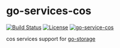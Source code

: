 # go-services-cos

[![Build Status](https://github.com/aos-dev/go-service-cos/workflows/Unit%20Test/badge.svg?branch=master)](https://github.com/aos-dev/go-service-cos/actions?query=workflow%3A%22Unit+Test%22)
[![License](https://img.shields.io/badge/license-apache%20v2-blue.svg)](https://github.com/Xuanwo/storage/blob/master/LICENSE)
[![go-service-cos](https://img.shields.io/matrix/go-service-cos:aos.dev.svg?server_fqdn=chat.aos.dev&label=%23go-service-cos%3Aaos.dev&logo=matrix)](https://matrix.to/#/#go-service-cos:aos.dev)

cos services support for [go-storage](https://github.com/aos-dev/go-storage)
